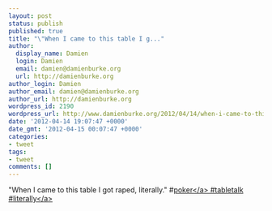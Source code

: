 ```yaml
---
layout: post
status: publish
published: true
title: "\"When I came to this table I g..."
author:
  display_name: Damien
  login: Damien
  email: damien@damienburke.org
  url: http://damienburke.org
author_login: Damien
author_email: damien@damienburke.org
author_url: http://damienburke.org
wordpress_id: 2190
wordpress_url: http://www.damienburke.org/2012/04/14/when-i-came-to-this-table-i-g/
date: '2012-04-14 19:07:47 +0000'
date_gmt: '2012-04-15 00:07:47 +0000'
categories:
- tweet
tags:
- tweet
comments: []
---
```

<p>"When I came to this table I got raped, literally." #<a href="http:&#47;&#47;search.twitter.com&#47;search?q=%23poker" class="aktt_hashtag">poker<&#47;a> #tabletalk #<a href="http:&#47;&#47;search.twitter.com&#47;search?q=%23literally" class="aktt_hashtag">literally<&#47;a></p>

